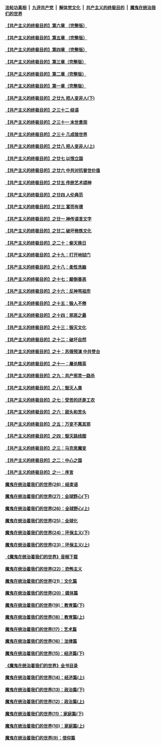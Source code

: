 ####  [法轮功真相](../../../../basic/blob/master/README.md?t=05181101) &nbsp;|&nbsp; [九评共产党](../../../../9ping.md/blob/master/README.md?t=05181101) &nbsp;|&nbsp; [解体党文化](../../../../jtdwh.md/blob/master/README.md?t=05181101)  &nbsp;|&nbsp; [共产主义的终极目的](../../../../gczydzjmd.md/blob/master/README.md?t=05181101) &nbsp;|&nbsp; [魔鬼在统治我们的世界](../../../../mgztzwmdsj.md/blob/master/README.md?t=05181101) 

#### [【共产主义的终极目的】第六章 （完整版）](../pages/nsc422/n11428913.md?t=05181101) 

#### [【共产主义的终极目的】第五章 （完整版）](../pages/nsc422/n11428912.md?t=05181101) 

#### [【共产主义的终极目的】第四章 （完整版）](../pages/nsc422/n11428907.md?t=05181101) 

#### [【共产主义的终极目的】第三章（完整版）](../pages/nsc422/n11428848.md?t=05181101) 

#### [【共产主义的终极目的】第二章（完整版）](../pages/nsc422/n11428831.md?t=05181101) 

#### [【共产主义的终极目的】第一章（完整版）](../pages/nsc422/n11417651.md?t=05181101) 

#### [【共产主义的终极目的】之廿九 把人变非人(下)](../pages/nsc422/n11344140.md?t=05181101) 

#### [【共产主义的终极目的】之三十二 结语](../pages/nsc422/n11360535.md?t=05181101) 

#### [【共产主义的终极目的】之三十一 末世景观](../pages/nsc422/n11351129.md?t=05181101) 

#### [【共产主义的终极目的】之三十 几成狼世界](../pages/nsc422/n11348280.md?t=05181101) 

#### [【共产主义的终极目的】之廿八 把人变非人(上)](../pages/nsc422/n11340492.md?t=05181101) 

#### [【共产主义的终极目的】之廿七 以恨立国](../pages/nsc422/n11336944.md?t=05181101) 

#### [【共产主义的终极目的】之廿六 中共对抗普世价值](../pages/nsc422/n11324785.md?t=05181101) 

#### [【共产主义的终极目的】之廿五 传统艺术颂神](../pages/nsc422/n11296396.md?t=05181101) 

#### [【共产主义的终极目的】之廿四 人伦典范](../pages/nsc422/n11296397.md?t=05181101) 

#### [【共产主义的终极目的】之廿三 富而有德](../pages/nsc422/n11283598.md?t=05181101) 

#### [【共产主义的终极目的】之廿一 神传语言文字](../pages/nsc422/n11263265.md?t=05181101) 

#### [【共产主义的终极目的】之廿二 破坏修炼文化](../pages/nsc422/n11245728.md?t=05181101) 

#### [【共产主义的终极目的】之二十：偷天换日](../pages/nsc422/n11238846.md?t=05181101) 

#### [【共产主义的终极目的】之十九：打开地狱门](../pages/nsc422/n11206376.md?t=05181101) 

#### [【共产主义的终极目的】之十八：柔性洗脑](../pages/nsc422/n11199994.md?t=05181101) 

#### [【共产主义的终极目的】之十七：颠倒善恶](../pages/nsc422/n11179782.md?t=05181101) 

#### [【共产主义的终极目的】之十六：反神骂祖宗](../pages/nsc422/n11166798.md?t=05181101) 

#### [【共产主义的终极目的】之十五：毁人不倦](../pages/nsc422/n11166792.md?t=05181101) 

#### [【共产主义的终极目的】之十四：邪恶之最](../pages/nsc422/n11150249.md?t=05181101) 

#### [【共产主义的终极目的】之十三：毁灭文化](../pages/nsc422/n11135227.md?t=05181101) 

#### [【共产主义的终极目的】之十二：破坏自然](../pages/nsc422/n11135214.md?t=05181101) 

#### [【共产主义的终极目的】之十：苏俄预演 中共登台](../pages/nsc422/n11118424.md?t=05181101) 

#### [【共产主义的终极目的】之十一：屠杀精英](../pages/nsc422/n11118442.md?t=05181101) 

#### [【共产主义的终极目的】之九：共产邪灵一路杀](../pages/nsc422/n11114139.md?t=05181101) 

#### [【共产主义的终极目的】之八：毁灭人类](../pages/nsc422/n11108503.md?t=05181101) 

#### [【共产主义的终极目的】之七：受苦的还是工农](../pages/nsc422/n11101809.md?t=05181101) 

#### [【共产主义的终极目的】之六：甜头和苦头](../pages/nsc422/n11096971.md?t=05181101) 

#### [【共产主义的终极目的】之五：万变不离其邪](../pages/nsc422/n11091285.md?t=05181101) 

#### [【共产主义的终极目的】之四：毁灭路线图](../pages/nsc422/n11086284.md?t=05181101) 

#### [【共产主义的终极目的】之三：马克思魔变](../pages/nsc422/n11061941.md?t=05181101) 

#### [【共产主义的终极目的】之二：中心之国](../pages/nsc422/n11047728.md?t=05181101) 

#### [【共产主义的终极目的】之一：序言](../pages/nsc422/n11086077.md?t=05181101) 

#### [魔鬼在统治着我们的世界(28)：结束语](../pages/nsc422/n10936246.md?t=05181101) 

#### [魔鬼在统治着我们的世界(27)：全球野心(下)](../pages/nsc422/n10928319.md?t=05181101) 

#### [魔鬼在统治着我们的世界(26)：全球野心(上)](../pages/nsc422/n10900318.md?t=05181101) 

#### [魔鬼在统治着我们的世界(25)：全球化](../pages/nsc422/n10788205.md?t=05181101) 

#### [魔鬼在统治着我们的世界(24)：环保主义(下)](../pages/nsc422/n10695307.md?t=05181101) 

#### [魔鬼在统治着我们的世界(23)：环保主义(上)](../pages/nsc422/n10688613.md?t=05181101) 

#### [《魔鬼在统治着我们的世界》音频下载](../pages/nsc422/n10635553.md?t=05181101) 

#### [魔鬼在统治着我们的世界(22)：恐怖主义](../pages/nsc422/n10614727.md?t=05181101) 

#### [魔鬼在统治着我们的世界(21)：文化篇](../pages/nsc422/n10597706.md?t=05181101) 

#### [魔鬼在统治着我们的世界(20)：媒体篇](../pages/nsc422/n10586579.md?t=05181101) 

#### [魔鬼在统治着我们的世界(19)：教育篇(下)](../pages/nsc422/n10564808.md?t=05181101) 

#### [魔鬼在统治着我们的世界(18)：教育篇(上)](../pages/nsc422/n10526970.md?t=05181101) 

#### [魔鬼在统治着我们的世界(17)：艺术篇](../pages/nsc422/n10499093.md?t=05181101) 

#### [魔鬼在统治着我们的世界(16)：法律篇](../pages/nsc422/n10485969.md?t=05181101) 

#### [魔鬼在统治着我们的世界(15)：经济篇(下)](../pages/nsc422/n10469975.md?t=05181101) 

#### [《魔鬼在统治着我们的世界》全书目录](../pages/nsc422/n10464261.md?t=05181101) 

#### [魔鬼在统治着我们的世界(14)：经济篇(上)](../pages/nsc422/n10457370.md?t=05181101) 

#### [魔鬼在统治着我们的世界(13)：政治篇(下)](../pages/nsc422/n10448270.md?t=05181101) 

#### [魔鬼在统治着我们的世界(12)：政治篇(上)](../pages/nsc422/n10444576.md?t=05181101) 

#### [魔鬼在统治着我们的世界(11)：家庭篇(下)](../pages/nsc422/n10440961.md?t=05181101) 

#### [魔鬼在统治着我们的世界(10)：家庭篇(上)](../pages/nsc422/n10435448.md?t=05181101) 

#### [魔鬼在统治着我们的世界(9)：信仰篇](../pages/nsc422/n10432159.md?t=05181101) 

